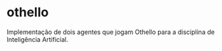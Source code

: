 # othello
Implementação de dois agentes que jogam Othello para a disciplina de Inteligência Artificial.
